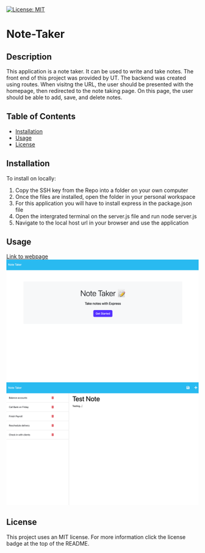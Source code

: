 [![License: MIT](https://img.shields.io/badge/License-MIT-yellow.svg)](https://opensource.org/licenses/MIT)
# Note-Taker
## Description 
This application is a note taker. It can be used to write and take notes. The front end of this project was provided by UT. The backend was created using routes. When visitng the URL, the user should be presented with the homepage, then redirected to the note taking page. On this page, the user should be able to add, save, and delete notes. 
## Table of Contents
- [Installation](#installation)
- [Usage](#usage)
- [License](#license)
## Installation
To install on locally:
1. Copy the SSH key from the Repo into a folder on your own computer
2. Once the files are installed, open the folder in your personal workspace
3. For this application you will have to install express in the package.json file
4. Open the intergrated terminal on the server.js file and run node server.js
5. Navigate to the local host url in your browser and use the application

## Usage
[Link to webpage](https://uta-challenge-11.herokuapp.com/notes)
![Home Page](./public/assets/sc1.png)
![Notes Page](./public/assets/sc2.png)
## License
This project uses an MIT license. For more information click the license badge at the top of the README.

